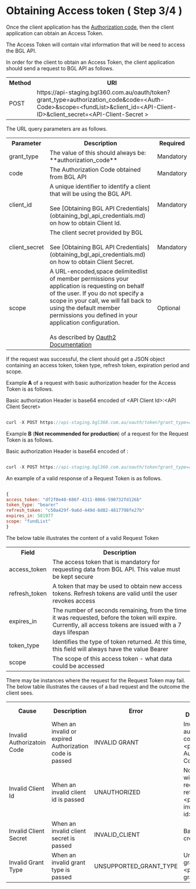 # Obtaining Access token ( Step 3/4 )

Once the client application has the [Authorization code](request_for_an_authorization_code.md), then the client application can obtain an Access Token.

The Access Token will contain vital information that will be need to access the BGL API.

In order for the client to obtain an Access Token, the client application should send a request to BGL API as follows.

<table>
    <tr>
        <th>Method</th>
        <th>URI</th>
    </tr>
    <tr>
        <td>POST</td>
        <td>https://api-staging.bgl360.com.au/oauth/token?grant_type=authorization_code&code=&lt;Auth-Code&gt;&scope=&lt;fundList&gt;&client_id=&lt;API-Client-ID&gt;&client_secret=&lt;API-Client-Secret &gt;</td>
    </tr>
</table>

The URL query parameters are as follows.

<table>
    <tr>
        <th>Parameter</th>
        <th>Description</th>
        <th>Required</th>
    </tr>
    <tr>
        <td>grant_type</td>
        <td>The value of this should always be: **authorization_code**</td>
        <td>Mandatory</td>
    </tr>
    <tr>
        <td>code</td>
        <td>The Authorization Code obtained from BGL API</td>
        <td>Mandatory</td>
    </tr>
    <tr>
        <td>client_id</td>
        <td>A unique identifier to identify a client that will be using the BGL API.<br><br>See [Obtaining BGL API Credentials](obtaining_bgl_api_credentials.md) on how to obtain Client Id.</td>
        <td>Mandatory</td>
    </tr>
    <tr>
        <td>client_secret</td>
        <td>The client secret provided by BGL<br><br>See [Obtaining BGL API Credentials](obtaining_bgl_api_credentials.md) on how to obtain Client Secret.</td>
        <td>Mandatory</td>
    </tr>
    <tr>
        <td>scope</td>
        <td>A URL-encoded,space delimitedlist of member permissions your application is requesting on behalf of the user. If you do not specify a scope in your call, we will fall back to using the default member permissions you defined in your application configuration. <br><br>As described by <a href="http://tools.ietf.org/html/rfc6749#section-3.3">Oauth2 Documentation</a></td>
        <td>Optional</td>
    </tr>
</table>

If the request was successful, the client should get a JSON object containing an access token, token type, refresh token, expiration period and scope.

Example **A** of a request with basic authorization header for the Access Token is as follows.

Basic authorization Header is  base64 encoded of &lt;API Client Id&gt;:&lt;API Client Secret&gt;

```javascript

curl -X POST https://api-staging.bgl360.com.au/oauth/token?grant_type=authorization_code&code=<Auth-Code>&scope=<Scope> --header "Authorization: Basic xxxxxxxxxx"

```

Example **B** (**Not recommended for production**) of a request  for the Request Token is as follows.

Basic authorization Header is  base64 encoded of <API Client Id>:<API Client Secret>

```javascript

curl -X POST https://api-staging.bgl360.com.au/oauth/token?grant_type=authorization_code&code=<Auth-Code>&scope=<Scope>&client_id=<API-Client-ID>&client_secret=<API-Client-Secret>

```

An example of a valid response of a Request Token is as follows.

```javascript

{
access_token: "df2f0e40-606f-4311-8066-590732fd126b"
token_type: "bearer"
refresh_token: "c50a429f-9a6d-449d-8d82-4817798fe27b"
expires_in: 581977
scope: "fundList"
}

```

The below table illustrates the content of a valid Request Token

<table>
    <tr>
        <th>Field</th>
        <th>Description</th>
    </tr>
    <tr>
        <td>access_token</td>
        <td>The access token that is mandatory for requesting data from BGL API. This value must be kept secure</td>
    </tr>
    <tr>
        <td>refresh_token</td>
        <td>A token that may be used to obtain new access tokens. Refresh tokens are valid until the user revokes access</td>
    </tr>
    <tr>
        <td>expires_in</td>
        <td>The number of seconds remaining, from the time it was requested, before the token will expire. Currently, all access tokens are issued with a 7 days lifespan</td>
    </tr>
    <tr>
        <td>token_type</td>
        <td>Identifies the type of token returned. At this time, this field will always have the value Bearer</td>
    </tr>
    <tr>
        <td>scope</td>
        <td>The scope of this access token - what data could be accessed</td>
    </tr>
</table>

There may be instances where the request for the Request Token may fail.  The below table illustrates the causes of a bad request and the outcome the client sees.

<table>
    <tr>
        <th>Cause</th>
        <th>Description</th>
        <th>Error</th>
        <th>Error Description</th>
    </tr>
    <tr>
        <td>Invalid Authorizatoin Code</td>
        <td>When an invalid or expired Authorization code is passed</td>
        <td>INVALID GRANT</td>
        <td>Invalid authorization code: &lt;passed Authorization Code&gt;</td>
    </tr>
    <tr>
        <td>Invalid Client Id</td>
        <td>When an invalid client id is passed</td>
        <td>UNAUTHORIZED</td>
        <td>No client with requested refkey: &lt;passed invalid client id&gt;</td>
    </tr>
    <tr>
        <td>Invalid Client Secret</td>
        <td>When an invalid client secret is passed</td>
        <td>INVALID_CLIENT</td>
        <td>Bad client credentials</td>
    </tr>
    <tr>
        <td>Invalid Grant Type</td>
        <td>When an invalid grant type is passed</td>
        <td>UNSUPPORTED_GRANT_TYPE</td>
        <td>Unsupported grant type: &lt;passed grant type&gt;</td>
    </tr>
</table>
